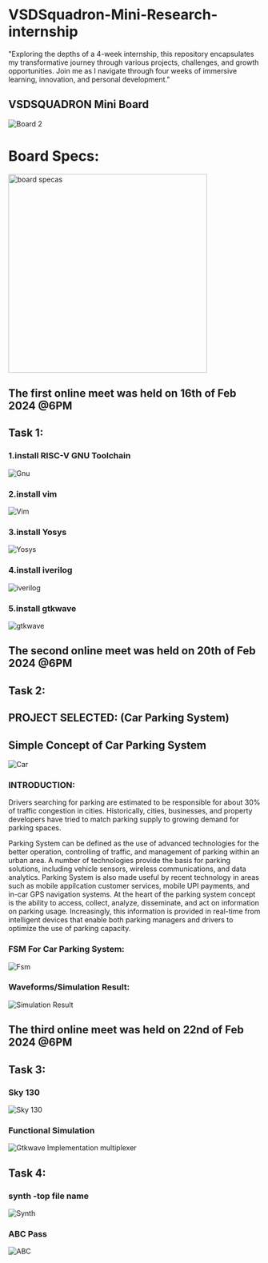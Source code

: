 # VSDSquadron-Mini-Research-internship

"Exploring the depths of a 4-week internship, this repository encapsulates my transformative journey through various projects, challenges, and growth opportunities. Join me as I navigate through four weeks of immersive learning, innovation, and personal development."

## VSDSQUADRON Mini Board

![Board 2](https://github.com/thejas472/VSD-INTERNSHIP/assets/160320685/d3a89b8a-03b4-43a1-850d-aff1c05c2880)

# Board Specs:

<img width="397" alt="board specas" src="https://github.com/thejas472/VSD-INTERNSHIP/assets/160320685/bf6954c7-07dc-409d-a1d5-e10da17974c7">


## The first online meet was held on 16th of Feb 2024 @6PM

## Task 1: 

### 1.install RISC-V GNU Toolchain

![Gnu](https://github.com/thejas472/VSD-INTERNSHIP/assets/160320685/950c8b34-644d-4479-95fe-a89547db8145)

### 2.install vim

![Vim](https://github.com/thejas472/VSD-INTERNSHIP/assets/160320685/a93a758e-4059-41af-b47d-2118bb1a941d)

### 3.install Yosys

![Yosys](https://github.com/thejas472/VSD-INTERNSHIP/assets/160320685/30d2c3fb-d0a7-40b2-81b9-af19c0b7d22e)

### 4.install iverilog

![iverilog](https://github.com/thejas472/VSD-INTERNSHIP/assets/160320685/468703fd-79e9-4aee-ab1f-9440f2023a53)

### 5.install gtkwave

![gtkwave](https://github.com/thejas472/VSD-INTERNSHIP/assets/160320685/c6590d68-8d06-467a-97c9-0c444e6c7ce9)

## The second online meet was held on 20th of Feb 2024 @6PM

## Task 2:
## PROJECT SELECTED: (Car Parking System)

## Simple Concept of Car Parking System

![Car](https://github.com/thejas472/VSD-INTERNSHIP/assets/160320685/e65a805b-c217-434f-bead-57770a4bbe74)

### INTRODUCTION:

Drivers searching for parking are estimated to be responsible for about 30% of traffic congestion in cities. Historically, cities, businesses, and property developers have tried to match parking supply to growing demand for parking spaces.

Parking System can be defined as the use of advanced technologies for the better operation, controlling of traffic, and management of parking within an urban area. A number of technologies provide the basis for parking solutions, including vehicle sensors, wireless communications, and data analytics. Parking System is also made useful by recent technology in areas such as mobile appilcation customer services, mobile UPI payments, and in-car GPS navigation systems. At the heart of the parking system concept is the ability to access, collect, analyze, disseminate, and act on information on parking usage. Increasingly, this information is provided in real-time from intelligent devices that enable both parking managers and drivers to optimize the use of parking capacity.

### FSM For Car Parking System:

![Fsm](https://github.com/thejas472/VSD-INTERNSHIP/assets/160320685/77c28766-aabb-4810-b191-71b10d6a7527)

### Waveforms/Simulation Result:

![Simulation Result](https://github.com/thejas472/VSD-INTERNSHIP/assets/160320685/f0714401-342d-4f56-8a77-a531e3d59379)

## The third online meet was held on 22nd of Feb 2024 @6PM

## Task 3:
### Sky 130

![Sky 130](https://github.com/thejas472/VSD-INTERNSHIP/assets/160320685/96aa4ef6-cc4a-4f89-9950-4bec5974b33d)

### Functional Simulation 

![Gtkwave Implementation multiplexer](https://github.com/thejas472/VSD-INTERNSHIP/assets/160320685/4ff91b84-96fe-49ef-9ed1-d2493e361160)

## Task 4:
###  synth -top file name

![Synth](https://github.com/thejas472/VSD-INTERNSHIP/assets/160320685/e17c1ff2-cabe-4e72-9a82-2b49794a0bf7)

### ABC Pass

![ABC](https://github.com/thejas472/VSD-INTERNSHIP/assets/160320685/0af236eb-2e78-4435-9813-fc472f356e41)





















